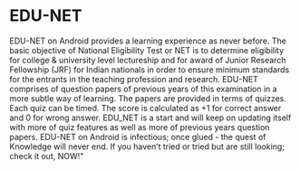 # EDU-NET
EDU-NET on Android provides a learning experience as never before. The basic objective of National Eligibility Test or NET is to determine eligibility for college &amp; university level lectureship and for award of Junior Research Fellowship (JRF) for Indian nationals in order to ensure minimum standards for the entrants in the teaching profession and research. EDU-NET comprises of question papers of previous years of this examination in a more subtle way of learning. The papers are provided in terms of quizzes. Each quiz can be timed. The score is calculated as +1 for correct answer and 0 for wrong answer. EDU_NET is a start and will keep on updating itself with more of quiz features as well as more of previous years question papers. EDU-NET on Android is infectious; once glued - the quest of Knowledge will never end. If you haven’t tried or tried but are still looking; check it out, NOW!"
